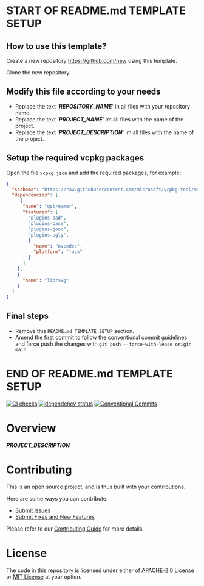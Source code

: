 # START OF README.md TEMPLATE SETUP

## How to use this template?

Create a new repository https://github.com/new using this template.

Clone the new repository.

## Modify this file according to your needs

* Replace the text '___REPOSITORY_NAME___' in all files with your repository name.
* Replace the text '___PROJECT_NAME___' im all files with the name of the project.
* Replace the text '___PROJECT_DESCRIPTION___' im all files with the name of the project.

## Setup the required vcpkg packages

Open the file `vcpkg.json` and add the required packages, for example:

```json
{
  "$schema": "https://raw.githubusercontent.com/microsoft/vcpkg-tool/main/docs/vcpkg.schema.json",
  "dependencies": [
     {
      "name": "gstreamer",
      "features": [
        "plugins-bad",
        "plugins-base",
        "plugins-good",
        "plugins-ugly",
        {
          "name": "nvcodec",
          "platform": "!osx"
        }
      ]
    },
    {
      "name": "librsvg"
    }
  ]
}
```

## Final steps

* Remove this `README.md TEMPLATE SETUP` section.
* Amend the first commit to follow the conventional commit guidelines and force push the changes with `git push --force-with-lease origin main`

# END OF README.md TEMPLATE SETUP

[![CI checks](https://github.com/x-software-com/___REPOSITORY_NAME___/actions/workflows/check.yml/badge.svg)](https://github.com/x-software-com/___REPOSITORY_NAME___/actions/workflows/check.yml)
[![dependency status](https://deps.rs/repo/github/x-software-com/___REPOSITORY_NAME___/status.svg)](https://deps.rs/repo/github/x-software-com/___REPOSITORY_NAME___)
[![Conventional Commits](https://img.shields.io/badge/Conventional%20Commits-1.0.0-yellow.svg)](https://conventionalcommits.org)

# Overview

___PROJECT_DESCRIPTION___

# Contributing

This is an open source project, and is thus built with your contributions.

Here are some ways you can contribute:

* [Submit Issues][contributing:submit-issue]
* [Submit Fixes and New Features][contributing:submit-pr]

Please refer to our [Contributing Guide](CONTRIBUTING.md) for more details.

[contributing:submit-issue]: https://github.com/x-software-com/___REPOSITORY_NAME___/issues/new/choose
[contributing:submit-pr]: https://github.com/x-software-com/___REPOSITORY_NAME___/pulls

# License

The code in this repository is licensed under either of [APACHE-2.0 License](LICENSE-APACHE) or [MIT License](LICENSE-MIT) at your option.
